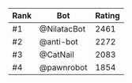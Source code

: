 Rank|Bot|Rating
---|---|---
#1|@NilatacBot|2461
#2|@anti-bot|2272
#3|@CatNail|2083
#4|@pawnrobot|1854
